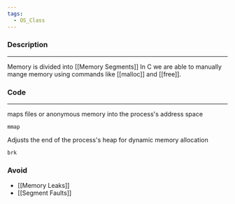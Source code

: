 ```yaml
---
tags:
  - OS_Class
---
```

### Description
---
Memory is divided into [[Memory Segments]]
In C we are able to manually mange memory using commands like [[malloc]] and [[free]]. 

### Code
---
maps files or anonymous memory into the process's address space
```
mmap
```

Adjusts the end of the process's heap for dynamic memory allocation
```
brk
```
### Avoid
- [[Memory Leaks]]
- [[Segment Faults]]